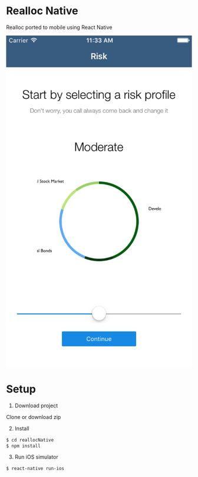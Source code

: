 # Realloc Native

Realloc ported to mobile using React Native

![ReallocNative](assets/ReallocNative.png)

# Setup

1. Download project

  Clone or download zip

2. Install

  ```
  $ cd reallocNative
  $ npm install

  ```

3. Run iOS simulator

  ```
  $ react-native run-ios

  ```
